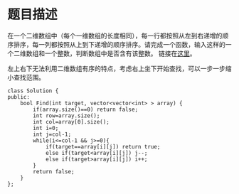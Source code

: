 # 题目描述
在一个二维数组中（每个一维数组的长度相同），每一行都按照从左到右递增的顺序排序，每一列都按照从上到下递增的顺序排序。请完成一个函数，输入这样的一个二维数组和一个整数，判断数组中是否含有该整数。 链接在[这里](https://www.nowcoder.com/practice/abc3fe2ce8e146608e868a70efebf62e?tpId=13&tqId=11154&tPage=1&rp=1&ru=/ta/coding-interviews&qru=/ta/coding-interviews/question-ranking)。

左上右下无法利用二维数组有序的特点，考虑右上坐下开始查找，可以一步一步缩小查找范围。
```
class Solution {
public:
    bool Find(int target, vector<vector<int> > array) {
        if(array.size()==0) return false;
        int row=array.size();
        int col=array[0].size();
        int i=0;
        int j=col-1;
        while(i<=col-1 && j>=0){
            if(target==array[i][j]) return true;
            else if(target<array[i][j]) j--;
            else if(target>array[i][j]) i++;
        }
        return false;
    }
};
```